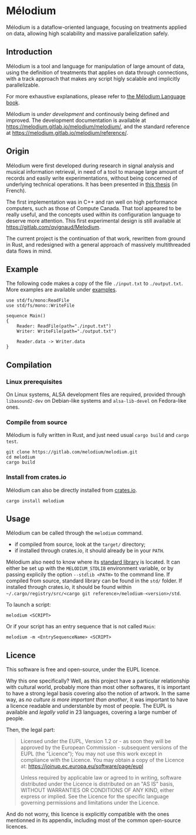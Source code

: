 # Mélodium

Mélodium is a dataflow-oriented language, focusing on treatments applied on data, allowing high scalability and massive parallelization safely.

## Introduction

Mélodium is a tool and language for manipulation of large amount of data, using the definition of treatments that applies on data through connections, with a track approach that makes any script higly scalable and implicitly parallelizable.

For more exhaustive explanations, please refer to [the Mélodium Language book](https://melodium.gitlab.io/book/).

Mélodium is _under development_ and continously being defined and improved. The development documentation is available at <https://melodium.gitlab.io/melodium/melodium/>, and the standard reference at <https://melodium.gitlab.io/melodium/reference/>.

## Origin

Mélodium were first developed during research in signal analysis and musical information retrieval, in need of a tool to manage large amount of records and easily write experimentations, without being concerned of underlying technical operations. It has been presented in [this thesis](https://www.researchgate.net/publication/344327676_Detection_et_classification_des_notes_d'une_piste_audio_musicale) (in French).

The first implementation was in C++ and ran well on high performance computers, such as those of Compute Canada. That tool appeared to be really useful, and the concepts used within its configuration language to deserve more attention. This first experimental design is still available at <https://gitlab.com/qvignaud/Melodium>.

The current project is the continuation of that work, rewritten from ground in Rust, and redesigned with a general approach of massively multithreaded data flows in mind.

## Example

The following code makes a copy of the file `./input.txt` to `./output.txt`. More examples are available under [examples](examples/).

```
use std/fs/mono:ReadFile
use std/fs/mono::WriteFile

sequence Main()
{
    Reader: ReadFile(path="./input.txt")
    Writer: WriteFile(path="./output.txt")
    
    Reader.data -> Writer.data
}
```

## Compilation

### Linux prerequisites

On Linux systems, ALSA development files are required, provided through `libasound2-dev` on Debian-like systems and `alsa-lib-devel` on Fedora-like ones.

### Compile from source

Mélodium is fully written in Rust, and just need usual `cargo build` and `cargo test`.
```shell
git clone https://gitlab.com/melodium/melodium.git
cd melodium
cargo build
```
### Install from crates.io

Mélodium can also be directly installed from [crates.io](https://crates.io/crates/melodium).
```shell
cargo install melodium
```

## Usage

Mélodium can be called through the `melodium` command.
- if compiled from source, look at the `target/` directory;
- if installed through crates.io, it should already be in your `PATH`.

Mélodium also need to know where its [standard library](https://melodium.gitlab.io/melodium/reference/) is located. It can either be set up with the `MELODIUM_STDLIB` environment variable, or by passing explicily the option `--stdlib <PATH>` to the command line.
If compiled from source, standard library can be found in the `std/` folder. If installed through crates.io, it should be found within `~/.cargo/registry/src/<cargo git reference>/melodium-<version>/std`.

To launch a script:
```shell
melodium <SCRIPT>
```

Or if your script has an entry sequence that is not called `Main`:
```shell
melodium -m <EntrySequenceName> <SCRIPT>
```

## Licence

This software is free and open-source, under the EUPL licence.

Why this one specifically? Well, as this project have a particular relationship with cultural world, probably more than most other softwares, it is important to have a strong legal basis covering also the notion of artwork.
In the same way, as *no culture is more important than another*, it was important to have a licence readable and understanble by most of people. The EUPL is available and *legally valid* in 23 languages, covering a large number of people.

Then, the legal part:
> Licensed under the EUPL, Version 1.2 or - as soon they will be approved by the European Commission - subsequent versions of the EUPL (the "Licence"); You may not use this work except in compliance with the Licence. You may obtain a copy of the Licence at: https://joinup.ec.europa.eu/software/page/eupl
>
>Unless required by applicable law or agreed to in writing, software distributed under the Licence is distributed on an "AS IS" basis, WITHOUT WARRANTIES OR CONDITIONS OF ANY KIND, either express or implied.
See the Licence for the specific language governing permissions and limitations under the Licence.

And do not worry, this licence is explicitly compatible with the ones mentionned in its appendix, including most of the common open-source licences.

